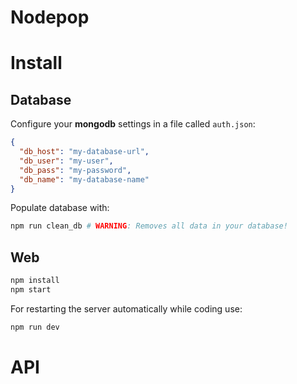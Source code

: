 # Nodepop

# Install

## Database

Configure your **mongodb** settings in a file called `auth.json`:

```json
{
  "db_host": "my-database-url",
  "db_user": "my-user",
  "db_pass": "my-password",
  "db_name": "my-database-name"
}
```

Populate database with:

```bash
npm run clean_db # WARNING: Removes all data in your database!
```

## Web

```bash
npm install
npm start
```

For restarting the server automatically while coding use:

```bash
npm run dev
```

# API


